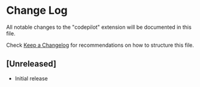 # Change Log

All notable changes to the "codepilot" extension will be documented in this file.

Check [Keep a Changelog](http://keepachangelog.com/) for recommendations on how to structure this file.

## [Unreleased]

- Initial release